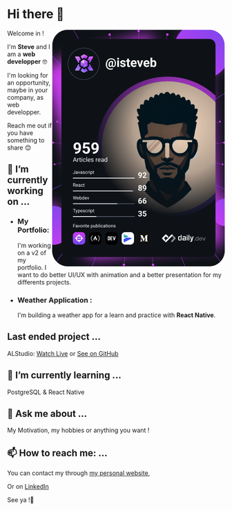 # Hi there 👋
  <a href="https://app.daily.dev/isteveb"><img align="right" src="https://github.com/isteveb/isteveb/blob/main/devcard.svg" width="400" alt="Steve's Dev Card"/></a>
Welcome in !

I'm **Steve** and I am a **web developper** 🤓

I'm looking for an opportunity, maybe in your company, as web developper.

Reach me out if you have something to share 😊

## 🔭 I’m currently working on ...

  - ### My Portfolio:

    I'm working on a v2 of my portfolio. I want to do better UI/UX with animation and a better presentation for my differents projects.
    
  - ### Weather Application :

     I'm building a weather app for a learn and practice with **React Native**.

## Last ended project ...

 ALStudio: [Watch Live](https://www.alstudiophotos.com/ "alstudiophotos.com") or [See on GitHub](https://github.com/iSteveB/alstudio "github.com/iSteveB/alstudio")

## 🌱 I’m currently learning ...

  PostgreSQL & React Native

## 💬 Ask me about ...

My Motivation, my hobbies or anything you want !

## 📫 How to reach me: ...

You can contact my through [my personal website](https://stevebasse.fr "stevebasse.fr"),

Or on [LinkedIn](https://www.linkedin.com/in/steve-basse/ "LinkedIn Steve Basse")

See ya !💫
